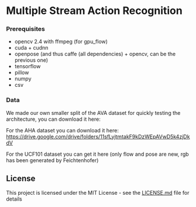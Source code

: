 # Multiple Stream Action Recognition

### Prerequisites

* opencv 2.4 with ffmpeg (for gpu_flow)
* cuda + cudnn
* openpose (and thus caffe (all dependencies) + opencv, can be the previous one)
* tensorflow
* pillow
* numpy
* csv

### Data

We made our own smaller split of the AVA dataset for quickly testing the architecture, you can download it
here:

For the AHA dataset you can download it here:
https://drive.google.com/drive/folders/11sfLyjtmtakF9kDzWEpAVwD5k4zjDkdV


For the UCF101 dataset you can get it here (only flow and pose are new, rgb has been generated by Feichtenhofer)

## License

This project is licensed under the MIT License - see the [LICENSE.md](LICENSE.md) file for details
